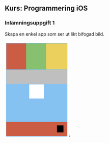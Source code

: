 ## Kurs: Programmering iOS 

### Inlämningsuppgift 1

Skapa en enkel app som ser ut likt bifogad bild. 


<img src="Images/iOS1.png" alt="Uppgift 1 iOS" width="200"/>"
